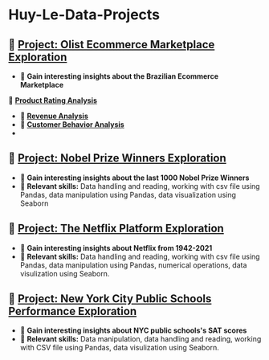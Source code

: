 # Huy-Le-Data-Projects

## 🔹 [Project: Olist Ecommerce Marketplace Exploration](./Olist_Ecommerce/README.md)
- 🔗 **Gain interesting insights about the Brazilian Ecommerce Marketplace**

🔹 **[Product Rating Analysis](./Olist_Ecommerce/Reviews/README.md)**
- 🔹 **[Revenue Analysis](./Olist_Ecommerce/Rev_cat/README.md)**
- 🔹 **[Customer Behavior Analysis](./Olist_Ecommerce/Customer_behavior/README.md)**
-   

## 🔹 [Project: Nobel Prize Winners Exploration](./Nobel_Prize_Winners/)
- 🔗 **Gain interesting insights about the last 1000 Nobel Prize Winners**
- 🧠 **Relevant skills:**
Data handling and reading, working with csv file using Pandas, data manipulation using Pandas, data visualization using Seaborn

## 🔹 [Project: The Netflix Platform Exploration](./Netflix_movies/)
- 🔗 **Gain interesting insights about Netflix from 1942-2021**
- 🧠 **Relevant skills:**
Data handling and reading, working with csv file using Pandas, data manipulation using Pandas, numerical operations, data visulization using Seaborn.

## 🔹 [Project: New York City Public Schools Performance Exploration ](./NYC_Public_Schools_SAT/)
- 🔗 **Gain interesting insights about NYC public schools's SAT scores**
- 🧠 **Relevant skills:**
Data manipulation, data handling and reading, working with CSV file using Pandas, data visulization using Seaborn.
